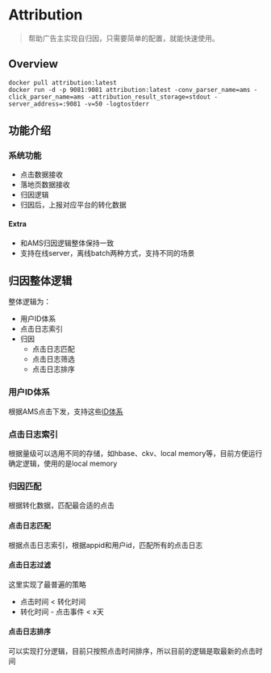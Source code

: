 # Attribution

> 帮助广告主实现自归因，只需要简单的配置，就能快速使用。

## Overview


```shell
docker pull attribution:latest
docker run -d -p 9081:9081 attribution:latest -conv_parser_name=ams -click_parser_name=ams -attribution_result_storage=stdout -server_address=:9081 -v=50 -logtostderr
```

## 功能介绍

### 系统功能

- 点击数据接收
- 落地页数据接收
- 归因逻辑
- 归因后，上报对应平台的转化数据

#### Extra

- 和AMS归因逻辑整体保持一致
- 支持在线server，离线batch两种方式，支持不同的场景



## 归因整体逻辑

整体逻辑为：

- 用户ID体系
- 点击日志索引
- 归因
  - 点击日志匹配
  - 点击日志筛选
  - 点击日志排序



### 用户ID体系

根据AMS点击下发，支持这些[ID体系](https://github.com/TencentAd/attribution/blob/master/attribution/proto/user/user.proto#L8)



### 点击日志索引

根据量级可以选用不同的存储，如hbase、ckv、local memory等，目前方便运行确定逻辑，使用的是local memory



### 归因匹配

根据转化数据，匹配最合适的点击

#### 点击日志匹配

根据点击日志索引，根据appid和用户id，匹配所有的点击日志



#### 点击日志过滤

这里实现了最普遍的策略

- 点击时间 < 转化时间
- 转化时间 - 点击事件 < x天



#### 点击日志排序

可以实现打分逻辑，目前只按照点击时间排序，所以目前的逻辑是取最新的点击时间